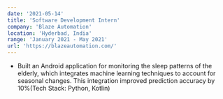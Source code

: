```yaml
---
date: '2021-05-14'
title: 'Software Development Intern'
company: 'Blaze Automation'
location: 'Hyderbad, India'
range: 'January 2021 - May 2021'
url: 'https://blazeautomation.com/'
---
```


- Built an Android application for monitoring the sleep patterns of the elderly, which integrates machine learning techniques to account for seasonal changes. This integration improved prediction accuracy by 10%(Tech Stack: Python, Kotlin)
